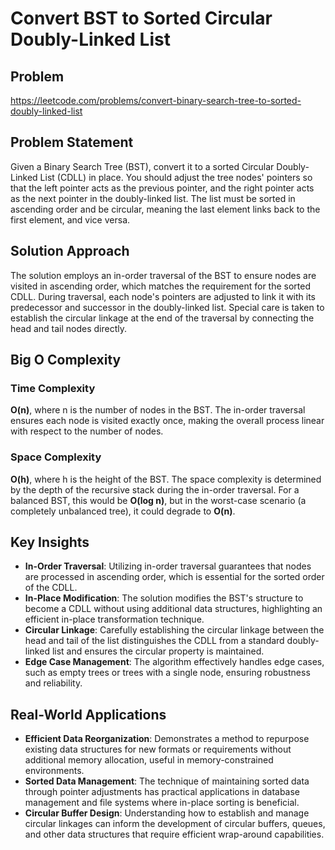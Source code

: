 # Convert BST to Sorted Circular Doubly-Linked List

## Problem
https://leetcode.com/problems/convert-binary-search-tree-to-sorted-doubly-linked-list

## Problem Statement
Given a Binary Search Tree (BST), convert it to a sorted Circular Doubly-Linked List (CDLL) in place. You should adjust the tree nodes' pointers so that the left pointer acts as the previous pointer, and the right pointer acts as the next pointer in the doubly-linked list. The list must be sorted in ascending order and be circular, meaning the last element links back to the first element, and vice versa.

## Solution Approach
The solution employs an in-order traversal of the BST to ensure nodes are visited in ascending order, which matches the requirement for the sorted CDLL. During traversal, each node's pointers are adjusted to link it with its predecessor and successor in the doubly-linked list. Special care is taken to establish the circular linkage at the end of the traversal by connecting the head and tail nodes directly.

## Big O Complexity

### Time Complexity
**O(n)**, where n is the number of nodes in the BST. The in-order traversal ensures each node is visited exactly once, making the overall process linear with respect to the number of nodes.

### Space Complexity
**O(h)**, where h is the height of the BST. The space complexity is determined by the depth of the recursive stack during the in-order traversal. For a balanced BST, this would be **O(log n)**, but in the worst-case scenario (a completely unbalanced tree), it could degrade to **O(n)**.

## Key Insights

- **In-Order Traversal**: Utilizing in-order traversal guarantees that nodes are processed in ascending order, which is essential for the sorted order of the CDLL.
- **In-Place Modification**: The solution modifies the BST's structure to become a CDLL without using additional data structures, highlighting an efficient in-place transformation technique.
- **Circular Linkage**: Carefully establishing the circular linkage between the head and tail of the list distinguishes the CDLL from a standard doubly-linked list and ensures the circular property is maintained.
- **Edge Case Management**: The algorithm effectively handles edge cases, such as empty trees or trees with a single node, ensuring robustness and reliability.

## Real-World Applications

- **Efficient Data Reorganization**: Demonstrates a method to repurpose existing data structures for new formats or requirements without additional memory allocation, useful in memory-constrained environments.
- **Sorted Data Management**: The technique of maintaining sorted data through pointer adjustments has practical applications in database management and file systems where in-place sorting is beneficial.
- **Circular Buffer Design**: Understanding how to establish and manage circular linkages can inform the development of circular buffers, queues, and other data structures that require efficient wrap-around capabilities.
